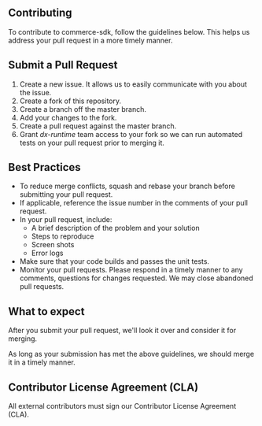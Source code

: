 ## Contributing

To contribute to commerce-sdk, follow the guidelines below. This helps us address your pull request in a more timely manner. 

## Submit a Pull Request

  1. Create a new issue. It allows us to easily communicate with you about the issue.
  2. Create a fork of this repository.
  3. Create a branch off the master branch.
  4. Add your changes to the fork.
  5. Create a pull request against the master branch.
  6. Grant _dx-runtime_ team access to your fork so we can run automated tests on your pull request prior to merging it.

## Best Practices
       
  * To reduce merge conflicts, squash and rebase your branch before submitting your pull request.
  * If applicable, reference the issue number in the comments of your pull request.
  * In your pull request, include:
       * A brief description of the problem and your solution
       * Steps to reproduce
       * Screen shots
       * Error logs
  * Make sure that your code builds and passes the unit tests.
  * Monitor your pull requests. Please respond in a timely manner to any comments, questions for changes requested. We may close abandoned pull requests.

## What to expect

After you submit your pull request, we'll look it over and consider it for merging.

As long as your submission has met the above guidelines, we should merge it in a timely manner.
 
## Contributor License Agreement (CLA)

All external contributors must sign our Contributor License Agreement (CLA).  

